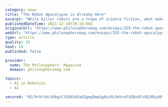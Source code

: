 ```yaml
---
category: news
title: "The Robot Apocalypse is Already Here"
excerpt: "While killer robots are a trope of science fiction, what makes ‘Metalhead’ particularly unsettling is that the robot in question is not some advanced technological artifact from a distant future—it is inspired by the robots created by Boston Dynamics,"
publishedDateTime: 2021-12-16T19:16:00Z
originalUrl: "https://www.philosophersmag.com/essays/255-the-robot-apocalypse-is-already-here"
webUrl: "https://www.philosophersmag.com/essays/255-the-robot-apocalypse-is-already-here"
type: article
quality: 19
heat: 19
published: false

provider:
  name: The Philosophers' Magazine
  domain: philosophersmag.com

topics:
  - AI in Robotics
  - AI

secured: "6S/9rUrtA/V6AgzC3SQ4SdXaO2gepDmpGg8xiMiSmVrofSGBxUFsGELMGyd0ftqJ3Be6wnJ+PJFO0JbhCMPNYXjFfaLRuJmgbDaz8feDvuKAKi10Avw3md7iaRFuAenAN8nYtSdX93Dum7RiySdYERY12ovKMrmzhZNVR/VPvhwl6q3PIsWRb4Xc5P1piZ0mR2ioInqPZaDL7XUBrYdBc+YJUL8xKkNKxnS2R9xgFBYNfWi5sx56XIC1vVt48sGDZ3cOrvKtFA861xZ1uTd9C/N5ZNHKkjughFxELiDQovyhe9JVqBA63lxyGMP/CxfIDOELE1tBbLnh8AOxSOuh2mycuBqDrhf741gFD4h7+Sg=;GgNm88Idr46rL3gOqjO3xA=="
---
```


